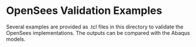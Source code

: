 # OpenSees Validation Examples

Several examples are provided as .tcl files in this directory to validate the OpenSees implementations.
The outputs can be compared with the Abaqus models.
